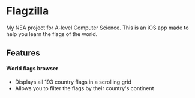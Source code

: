 # Flagzilla
My NEA project for A-level Computer Science. This is an iOS app made to help you learn the flags of the world.

<!--- show video or screenshots of app in action --->

## Features
#### World flags browser
- Displays all 193 country flags in a scrolling grid
- Allows you to filter the flags by their country's continent

